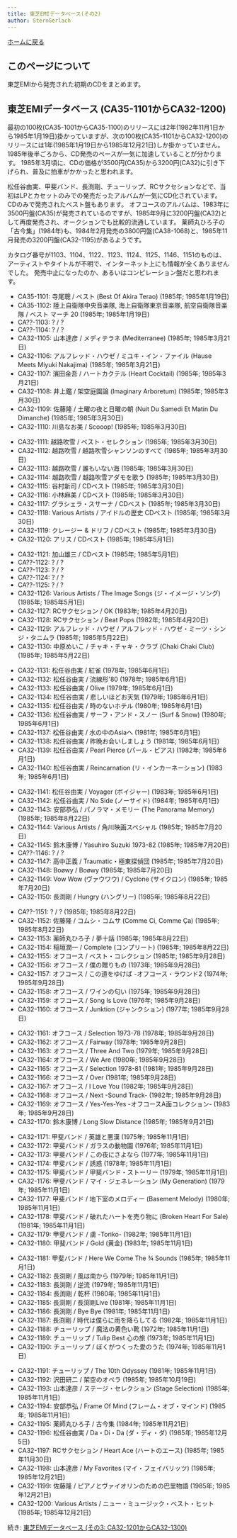 ```yaml
---
title: 東芝EMIデータベース(その2)
author: SternGerlach
---
```


<!--
 pandoc -s --filter pandoc-crossref -M "crossrefYaml=./crossref_config.yaml" -f markdown -t html5 --mathjax --css ./style.css ./toshiba-emi-db-2.md > ./toshiba-emi-db-2.html
-->

[ホームに戻る](./index.html)

## このページについて

東芝EMIから発売された初期のCDをまとめます。

## 東芝EMIデータベース (CA35-1101からCA32-1200)

最初の100枚(CA35-1001からCA35-1100)のリリースには2年(1982年11月1日から1985年1月19日)掛かっていますが、次の100枚(CA35-1101からCA32-1200)のリリースには1年(1985年1月19日から1985年12月21日)しか掛かっていません。
1985年後半ごろから、CD発売のペースが一気に加速していることが分かります。
1985年3月頃に、CDの価格が3500円(CA35)から3200円(CA32)に引き下げられ、普及に拍車がかかったと思われます。

松任谷由実、甲斐バンド、長渕剛、チューリップ、RCサクセションなどで、当初はLPとカセットのみでの発売だったアルバムが一気にCD化されています。
CDのみで発売されたベスト盤もあります。
オフコースのアルバムは、1983年に3500円盤(CA35)が発売されているのですが、1985年9月に3200円盤(CA32)として再度発売され、オークションでも比較的流通しています。
薬師丸ひろ子の「古今集」(1984年)も、1984年2月発売の3800円盤(CA38-1068)と、1985年11月発売の3200円盤(CA32-1195)があるようです。

カタログ番号が1103、1104、1122、1123、1124、1125、1146、1151のものは、アーティストやタイトルが不明で、インターネット上にも情報が全くありませんでした。
発売中止になったのか、あるいはコンピレーション盤だと思われます。

* CA35-1101: 寺尾聰 / ベスト (Best Of Akira Terao) (1985年; 1985年1月19日)
* CA35-1102: 陸上自衛隊中央音楽隊, 海上自衛隊東京音楽隊, 航空自衛隊音楽隊 / ベスト マーチ 20 (1985年; 1985年1月19日)
* CA??-1103: ? / ?
* CA??-1104: ? / ?
* CA32-1105: 山本達彦 / メディテラネ (Mediterranee) (1985年; 1985年3月21日)
* CA32-1106: アルフレッド・ハウゼ / ミユキ・イン・ファイル (Hause Meets Miyuki Nakajima) (1985年; 1985年3月21日)
* CA32-1107: 濱田金吾 / ハートカクテル (Heart Cocktail) (1985年; 1985年3月21日)
* CA32-1108: 井上鑑 / 架空庭園論 (Imaginary Arboretum) (1985年; 1985年3月30日)
* CA32-1109: 佐藤隆 / 土曜の夜と日曜の朝 (Nuit Du Samedi Et Matin Du Dimanche) (1985年; 1985年3月30日)
* CA32-1110: 川島なお美 / Scooop! (1985年; 1985年3月30日)

<!-- -->

* CA32-1111: 越路吹雪 / ベスト・セレクション (1985年; 1985年3月30日)
* CA32-1112: 越路吹雪 / 越路吹雪シャンソンのすべて (1985年; 1985年3月30日)
* CA32-1113: 越路吹雪 / 誰もいない海 (1985年; 1985年3月30日)
* CA32-1114: 越路吹雪 / 越路吹雪アダモを歌う (1985年; 1985年3月30日)
* CA32-1115: 谷村新司 / CDベスト (1985年; 1985年3月30日)
* CA32-1116: 小林麻美 / CDベスト (1985年; 1985年3月30日)
* CA32-1117: グラシェラ・スサーナ / CDベスト (1985年; 1985年3月30日)
* CA32-1118: Various Artists / アイドルの歴史 CDベスト (1985年; 1985年3月30日)
* CA32-1119: クレージー & ドリフ / CDベスト (1985年; 1985年3月30日)
* CA32-1120: アリス / CDベスト (1985年; 1985年5月1日)

<!-- -->

* CA32-1121: 加山雄三 / CDベスト (1985年; 1985年5月1日)
* CA??-1122: ? / ?
* CA??-1123: ? / ?
* CA??-1124: ? / ?
* CA??-1125: ? / ?
* CA32-1126: Various Artists / The Image Songs (ジ・イメージ・ソング) (1985年; 1985年5月1日)
* CA32-1127: RCサクセション / OK (1983年; 1985年4月20日)
* CA32-1128: RCサクセション / Beat Pops (1982年; 1985年4月20日)
* CA32-1129: アルフレッド・ハウゼ / アルフレッド・ハウゼ・ミーツ・シンジ・タニムラ (1985年; 1985年5月22日)
* CA32-1130: 中原めいこ / チャキ・チャキ・クラブ (Chaki Chaki Club) (1985年; 1985年5月22日)

<!-- -->

* CA32-1131: 松任谷由実 / 紅雀 (1978年; 1985年6月1日)
* CA32-1132: 松任谷由実 / 流線形'80 (1978年; 1985年6月1日)
* CA32-1133: 松任谷由実 / Olive (1979年; 1985年6月1日)
* CA32-1134: 松任谷由実 / 悲しいほどお天気 (1979年; 1985年6月1日)
* CA32-1135: 松任谷由実 / 時のないホテル (1980年; 1985年6月1日)
* CA32-1136: 松任谷由実 / サーフ・アンド・スノー (Surf & Snow) (1980年; 1985年6月1日)
* CA32-1137: 松任谷由実 / 水の中のAsiaへ (1981年; 1985年6月1日)
* CA32-1138: 松任谷由実 / 昨晩お会いしましょう (1981年; 1985年6月1日)
* CA32-1139: 松任谷由実 / Pearl Pierce (パール・ピアス) (1982年; 1985年6月1日)
* CA32-1140: 松任谷由実 / Reincarnation (リ・インカーネーション) (1983年; 1985年6月1日)

<!-- -->

* CA32-1141: 松任谷由実 / Voyager (ボイジャー) (1983年; 1985年6月1日)
* CA32-1142: 松任谷由実 / No Side (ノーサイド) (1984年; 1985年6月1日)
* CA32-1143: 安部恭弘 / パノラマ・メモリー (The Panorama Memory) (1985年; 1985年8月22日)
* CA32-1144: Various Artists / 角川映画スペシャル (1985年; 1985年7月20日)
* CA32-1145: 鈴木康博 / Yasuhiro Suzuki 1973-82 (1985年; 1985年7月20日)
* CA??-1146: ? / ?
* CA32-1147: 高中正義 / Traumatic・極東探偵団 (1985年; 1985年7月20日)
* CA32-1148: Boøwy / Boøwy (1985年; 1985年7月20日)
* CA32-1149: Vow Wow (ヴァウワウ) / Cyclone (サイクロン) (1985年; 1985年7月20日)
* CA32-1150: 長渕剛 / Hungry (ハングリー) (1985年; 1985年8月22日)

<!-- -->

* CA??-1151: ? / ? (1985年; 1985年8月22日)
* CA32-1152: 佐藤隆 / コムシ・コムサ (Comme Ci, Comme Ça) (1985年; 1985年8月22日)
* CA32-1153: 薬師丸ひろ子 / 夢十話 (1985年; 1985年8月22日)
* CA32-1154: 稲垣潤一 / Complete (コンプリート) (1985年; 1985年8月22日)
* CA32-1155: オフコース / ベスト・コレクション (1985年; 1985年9月28日)
* CA32-1156: オフコース / 僕の贈りもの (1973年; 1985年9月28日)
* CA32-1157: オフコース / この道をゆけば -オフコース・ラウンド2 (1974年; 1985年9月28日)
* CA32-1158: オフコース / ワインの匂い (1975年; 1985年9月28日)
* CA32-1159: オフコース / Song Is Love (1976年; 1985年9月28日)
* CA32-1160: オフコース / Junktion (ジャンクション) (1977年; 1985年9月28日)

<!-- -->

* CA32-1161: オフコース / Selection 1973-78 (1978年; 1985年9月28日)
* CA32-1162: オフコース / Fairway (1978年; 1985年9月28日)
* CA32-1163: オフコース / Three And Two (1979年; 1985年9月28日)
* CA32-1164: オフコース / We Are (1980年; 1985年9月28日)
* CA32-1165: オフコース / Selection 1978-81 (1981年; 1985年9月28日)
* CA32-1166: オフコース / Over (1981年; 1985年9月28日)
* CA32-1167: オフコース / I Love You (1982年; 1985年9月28日)
* CA32-1168: オフコース / Next -Sound Track- (1982年; 1985年9月28日)
* CA32-1169: オフコース / Yes-Yes-Yes -オフコースA面コレクション- (1983年; 1985年9月28日)
* CA32-1170: 鈴木康博 / Long Slow Distance (1985年; 1985年9月21日)

<!-- -->

* CA32-1171: 甲斐バンド / 英雄と悪漢 (1975年; 1985年11月1日)
* CA32-1172: 甲斐バンド / ガラスの動物園 (1976年; 1985年11月1日)
* CA32-1173: 甲斐バンド / この夜にさよなら (1977年; 1985年11月1日)
* CA32-1174: 甲斐バンド / 誘惑 (1978年; 1985年11月1日)
* CA32-1175: 甲斐バンド / 甲斐バンド・ストーリー (1979年; 1985年11月1日)
* CA32-1176: 甲斐バンド / マイ・ジェネレーション (My Generation) (1979年; 1985年11月1日)
* CA32-1177: 甲斐バンド / 地下室のメロディー (Basement Melody) (1980年; 1985年11月1日)
* CA32-1178: 甲斐バンド / 破れたハートを売り物に (Broken Heart For Sale) (1981年; 1985年11月1日)
* CA32-1179: 甲斐バンド / 虜 -Toriko- (1982年; 1985年11月1日)
* CA32-1180: 甲斐バンド / Gold (黄金) (1983年; 1985年11月1日)

<!-- -->

* CA32-1181: 甲斐バンド / Here We Come The ¾ Sounds (1985年; 1985年11月1日)
* CA32-1182: 長渕剛 / 風は南から (1979年; 1985年11月1日)
* CA32-1183: 長渕剛 / 逆流 (1979年; 1985年11月1日)
* CA32-1184: 長渕剛 / 乾杯 (1980年; 1985年11月1日)
* CA32-1185: 長渕剛 / 長渕剛Live (1981年; 1985年11月1日)
* CA32-1186: 長渕剛 / Bye Bye (1981年; 1985年11月1日)
* CA32-1187: 長渕剛 / 時代は僕らに雨を降らしてる (1982年; 1985年11月1日)
* CA32-1188: チューリップ / 魔法の黄色い靴 (1972年; 1985年11月1日)
* CA32-1189: チューリップ / Tulip Best 心の旅 (1973年; 1985年11月1日)
* CA32-1190: チューリップ / ぼくがつくった愛のうた (1974年; 1985年11月1日)

<!-- -->

* CA32-1191: チューリップ / The 10th Odyssey (1981年; 1985年11月1日)
* CA32-1192: 沢田研二 / 架空のオペラ (1985年; 1985年10月19日)
* CA32-1193: 山本達彦 / ステージ・セレクション (Stage Selection) (1985年; 1985年11月1日)
* CA32-1194: 安部恭弘 / Frame Of Mind (フレーム・オブ・マインド) (1985年; 1985年11月1日)
* CA32-1195: 薬師丸ひろ子 / 古今集 (1984年; 1985年11月21日)
* CA32-1196: 松任谷由実 / Da・Di・Da (ダ・ディ・ダ) (1985年; 1985年12月5日)
* CA32-1197: RCサクセション / Heart Ace (ハートのエース) (1985年; 1985年11月30日)
* CA32-1198: 山本達彦 / My Favorites (マイ・フェイバリッツ) (1985年; 1985年12月21日)
* CA32-1199: 佐藤隆 / ピアノとヴァイオリンのための巴里物語 (1985年; 1985年12月21日)
* CA32-1200: Various Artists / ニュー・ミュージック・ベスト・ヒット (1985年; 1985年12月21日)

<!-- -->

続き: [東芝EMIデータベース (その3: CA32-1201からCA32-1300)](./toshiba-emi-db-3.html)

